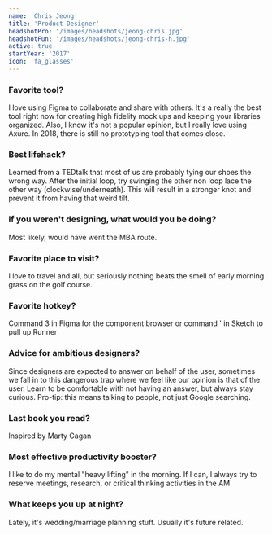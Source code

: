 ```yaml
---
name: 'Chris Jeong'
title: 'Product Designer'
headshotPro: '/images/headshots/jeong-chris.jpg'
headshotFun: '/images/headshots/jeong-chris-h.jpg'
active: true
startYear: '2017'
icon: 'fa_glasses'
---
```


### Favorite tool?

I love using Figma to collaborate and share with others. It's a really the best tool right now for creating high fidelity mock ups and keeping your libraries organized. Also, I know it's not a popular opinion, but I really love using Axure. In 2018, there is still no prototyping tool that comes close.

### Best lifehack?

Learned from a TEDtalk that most of us are probably tying our shoes the wrong way. After the initial loop, try swinging the other non loop lace the other way (clockwise/underneath). This will result in a stronger knot and prevent it from having that weird tilt.

### If you weren't designing, what would you be doing?

Most likely, would have went the MBA route.

### Favorite place to visit?

I love to travel and all, but seriously nothing beats the smell of early morning grass on the golf course.

### Favorite hotkey?

Command 3 in Figma for the component browser or command ' in Sketch to pull up Runner

### Advice for ambitious designers?

Since designers are expected to answer on behalf of the user, sometimes we fall in to this dangerous trap where we feel like our opinion is that of the user. Learn to be comfortable with not having an answer, but always stay curious. Pro-tip: this means talking to people, not just Google searching.

### Last book you read?

Inspired by Marty Cagan

### Most effective productivity booster?

I like to do my mental "heavy lifting" in the morning. If I can, I always try to reserve meetings, research, or critical thinking activities in the AM.

### What keeps you up at night?

Lately, it's wedding/marriage planning stuff. Usually it's future related.
